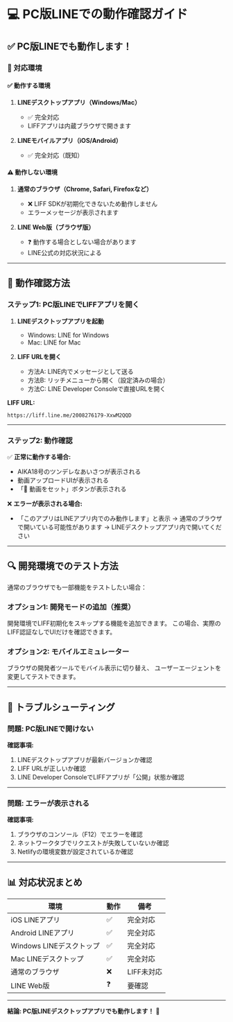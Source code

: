# 💻 PC版LINEでの動作確認ガイド

## ✅ PC版LINEでも動作します！

### 📱 対応環境

#### ✅ 動作する環境
1. **LINEデスクトップアプリ（Windows/Mac）**
   - ✅ 完全対応
   - LIFFアプリは内蔵ブラウザで開きます

2. **LINEモバイルアプリ（iOS/Android）**
   - ✅ 完全対応（既知）

#### ⚠️ 動作しない環境
1. **通常のブラウザ（Chrome, Safari, Firefoxなど）**
   - ❌ LIFF SDKが初期化できないため動作しません
   - エラーメッセージが表示されます

2. **LINE Web版（ブラウザ版）**
   - ❓ 動作する場合としない場合があります
   - LINE公式の対応状況による

---

## 🧪 動作確認方法

### ステップ1: PC版LINEでLIFFアプリを開く

1. **LINEデスクトップアプリを起動**
   - Windows: LINE for Windows
   - Mac: LINE for Mac

2. **LIFF URLを開く**
   - 方法A: LINE内でメッセージとして送る
   - 方法B: リッチメニューから開く（設定済みの場合）
   - 方法C: LINE Developer Consoleで直接URLを開く

**LIFF URL:**
```
https://liff.line.me/2008276179-XxwM2QQD
```

---

### ステップ2: 動作確認

✅ **正常に動作する場合:**
- AIKA18号のツンデレなあいさつが表示される
- 動画アップロードUIが表示される
- 「🎯 動画をセット」ボタンが表示される

❌ **エラーが表示される場合:**
- 「このアプリはLINEアプリ内でのみ動作します」と表示
  → 通常のブラウザで開いている可能性があります
  → LINEデスクトップアプリ内で開いてください

---

## 🔍 開発環境でのテスト方法

通常のブラウザでも一部機能をテストしたい場合：

### オプション1: 開発モードの追加（推奨）

開発環境でLIFF初期化をスキップする機能を追加できます。
この場合、実際のLIFF認証なしでUIだけを確認できます。

### オプション2: モバイルエミュレーター

ブラウザの開発者ツールでモバイル表示に切り替え、
ユーザーエージェントを変更してテストできます。

---

## 🐛 トラブルシューティング

### 問題: PC版LINEで開けない

**確認事項:**
1. LINEデスクトップアプリが最新バージョンか確認
2. LIFF URLが正しいか確認
3. LINE Developer ConsoleでLIFFアプリが「公開」状態か確認

---

### 問題: エラーが表示される

**確認事項:**
1. ブラウザのコンソール（F12）でエラーを確認
2. ネットワークタブでリクエストが失敗していないか確認
3. Netlifyの環境変数が設定されているか確認

---

## 📊 対応状況まとめ

| 環境 | 動作 | 備考 |
|------|------|------|
| iOS LINEアプリ | ✅ | 完全対応 |
| Android LINEアプリ | ✅ | 完全対応 |
| Windows LINEデスクトップ | ✅ | 完全対応 |
| Mac LINEデスクトップ | ✅ | 完全対応 |
| 通常のブラウザ | ❌ | LIFF未対応 |
| LINE Web版 | ❓ | 要確認 |

---

**結論: PC版LINEデスクトップアプリでも動作します！** 🎉

